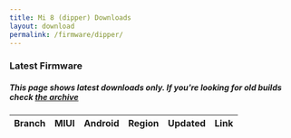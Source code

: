 ```yaml
---
title: Mi 8 (dipper) Downloads
layout: download
permalink: /firmware/dipper/
---
```


### Latest Firmware
##### This page shows latest downloads only. If you're looking for old builds check [the archive](/archive/firmware/dipper/)


<div class="table-responsive-md" id="table-wrapper">
<table id="firmware" class="compact table table-striped table-hover table-sm">
    <thead class="thead-dark">
        <tr>
            <th>Branch</th>
            <th>MIUI</th>
            <th>Android</th>
            <th>Region</th>
            <th>Updated</th>
            <th>Link</th>
        </tr>
    </thead>
    <script>loadFirmwareDownloads('dipper', 'latest')</script>
</table>
</div>

